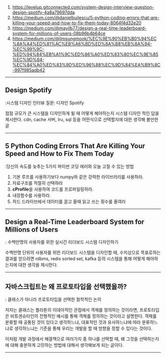 1. https://levelup.gitconnected.com/system-design-interview-question-design-spotify-4a8a79697dda
2. https://medium.com/@danielbuilescu/5-python-coding-errors-that-are-killing-your-speed-and-how-to-fix-them-today-8064f4d32e20
3. https://medium.com/@mayilb77/design-a-real-time-leaderboard-system-for-millions-of-users-08b96b4b64ce
4. https://medium.com/@limsungmook/%EC%9E%90%EB%B0%94%EC%8A%A4%ED%81%AC%EB%A6%BD%ED%8A%B8%EB%8A%94-%EC%99%9C-%ED%94%84%EB%A1%9C%ED%86%A0%ED%83%80%EC%9E%85%EC%9D%84-%EC%84%A0%ED%83%9D%ED%96%88%EC%9D%84%EA%B9%8C-997f985adb42

---

## Design Spotify
:시스템 디자인 인터뷰 질문: 디자인 Spotify

점점 규모가 큰 시스템을 디자인하게 될 때 어떻게 해야하는지 시스템 디자인 적인 답을 제시한다. cdn, cache 서버, lru, sql 등을 어떤식으로 선택할지에 대한 생각해 볼만한 글

---

## 5 Python Coding Errors That Are Killing Your Speed and How to Fix Them Today
:당신의 속도를 늦추는 5가지 파이썬 코딩 에러와 오늘 고칠 수 있는 방법

1. 기본 루프를 사용하기보다 numpy와 같은 강력한 라이브러리를 사용하라.
2. 자료구조를 적절히 선택하라
3. **cProfile**을 사용하여 코드를 프로파일링하라.
4. 내장함수를 사용하라.
5. 하드 드라이브에서 데이터를 끌고 올때 읽고 쓰는 횟수를 줄여라

---

## Design a Real-Time Leaderboard System for Millions of Users
: 수백만명의 사용자를 위한 실시간 리더보드 시스템 디자인하기

수백만명 단위의 사용자를 위한 리더보드 시스템을 디자인할 때, 수치상으로 목표로하는 결과를 얻으려면 rdbms, redis sorted set, kafka 등의 시스템을 통해 어떻게 해야하는지에 대한 생각을 제시한다.

---

## 자바스크립트는 왜 프로토타입을 선택했을까?
: 클래스가 아니라 프로토타입을 선택한 철학적인 논의

저자는 클래스는 플라톤의 이데아적인 관점에서 객체를 정의하는 것이라면, 프로토타입은 비튜겐슈타인의 전형적인 예시를 통해 객체를 정의하는 것이라고 설명한다. 객체를 분류할 때 공통된 것이 있다고 생각하느냐, 대표적인 것과 유사하느냐에 따라 분류하느냐로 생각하느냐는 기준을 통해 우리는 개발을 할 때 방향을 정할 수 있다는 것이다.

이처럼 개발 과정에서 해결책으로 여러가지 중 하나를 선택할 때, 왜 그것을 선택하는지에 대해 충분하게 고민하는 방법에 대해서 생각해보게 되는 글이다.

---


